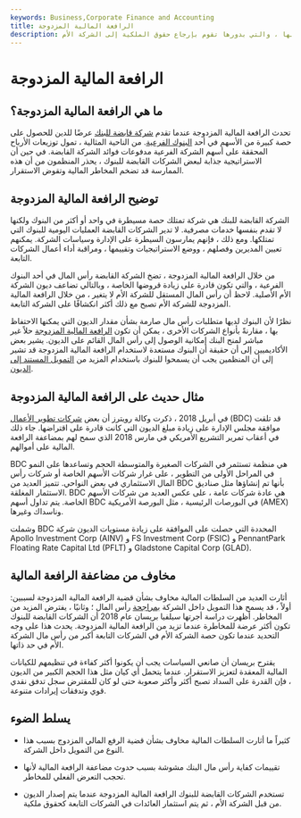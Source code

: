 ```yaml
---
keywords: Business,Corporate Finance and Accounting
title: الرافعة المالية المزدوجة
description: الرافعة المالية المزدوجة هي الحالة التي تقرض فيها الشركة القابضة للبنك المال إلى واحد أو أكثر من البنوك الفرعية التابعة لها ، والتي بدورها تقوم بإرجاع حقوق الملكية إلى الشركة الأم.
---
```


# الرافعة المالية المزدوجة
## ما هي الرافعة المالية المزدوجة؟

تحدث الرافعة المالية المزدوجة عندما تقدم [شركة قابضة للبنك](/holdingcompany) عرضًا للدين للحصول على حصة كبيرة من الأسهم في أحد [البنوك الفرعية](/subsidiarybank). من الناحية المثالية ، تمول توزيعات الأرباح المحققة على أسهم الشركة الفرعية مدفوعات فوائد الشركة القابضة. في حين أن الاستراتيجية جذابة لبعض الشركات القابضة للبنوك ، يحذر المنظمون من أن هذه الممارسة قد تضخم المخاطر المالية وتقوض الاستقرار.

## توضيح الرافعة المالية المزدوجة

الشركة القابضة للبنك هي شركة تمتلك حصة مسيطرة في واحد أو أكثر من البنوك ولكنها لا تقدم بنفسها خدمات مصرفية. لا تدير الشركات القابضة العمليات اليومية للبنوك التي تمتلكها. ومع ذلك ، فإنهم يمارسون السيطرة على الإدارة وسياسات الشركة. يمكنهم تعيين المديرين وفصلهم ، ووضع الاستراتيجيات وتقييمها ، ومراقبة أداء أعمال الشركات التابعة.

من خلال الرافعة المالية المزدوجة ، تضخ الشركة القابضة رأس المال في أحد البنوك الفرعية ، والتي تكون قادرة على زيادة قروضها الخاصة ، وبالتالي تضاعف ديون الشركة الأم الأصلية. لاحظ أن رأس المال المستقل للشركة الأم لا يتغير ، من خلال الرافعة المالية المزدوجة للشركة الأم تصبح مع ذلك أكثر انكشافًا على الشركة التابعة.

نظرًا لأن البنوك لديها متطلبات رأس مال صارمة بشأن مقدار الديون التي يمكنها الاحتفاظ بها ، مقارنةً بأنواع الشركات الأخرى ، يمكن أن تكون [الرافعة المالية المزدوجة](/leverage) حلاً غير مباشر لمنح البنك إمكانية الوصول إلى رأس المال القائم على الديون. يشير بعض الأكاديميين إلى أن حقيقة أن البنوك مستعدة لاستخدام الرافعة المالية المزدوجة قد تشير إلى أن المنظمين يجب أن يسمحوا للبنوك باستخدام المزيد من [التمويل المستند إلى الديون](/financing).

## مثال حديث على الرافعة المالية المزدوجة

في أبريل 2018 ، ذكرت وكالة رويترز أن بعض [شركات تطوير الأعمال](/bdc) (BDC) قد تلقت موافقة مجلس الإدارة على زيادة مبلغ الديون التي كانت قادرة على اقتراضها. جاء ذلك في أعقاب تمرير التشريع الأمريكي في مارس 2018 الذي سمح لهم بمضاعفة الرافعة المالية على أموالهم.

BDC هي منظمة تستثمر في الشركات الصغيرة والمتوسطة الحجم وتساعدها على النمو في المراحل الأولى من التطوير ، على غرار شركات الأسهم الخاصة أو شركات رأس المال الاستثماري في بعض النواحي. تتميز العديد من BDC بأنها تم إنشاؤها مثل صناديق الاستثمار المغلقة. BDC هي عادة شركات عامة ، على عكس العديد من شركات الأسهم الخاصة. يتم تداول أسهم BDC في البورصات الرئيسية ، مثل البورصة الأمريكية (AMEX) وناسداك وغيرها.

وشملت BDC المحددة التي حصلت على الموافقة على زيادة مستويات الديون شركة Apollo Investment Corp (AINV) و FS Investment Corp (FSIC) و PennantPark Floating Rate Capital Ltd (PFLT) و Gladstone Capital Corp (GLAD).

## مخاوف من مضاعفة الرافعة المالية

أثارت العديد من السلطات المالية مخاوف بشأن قضية الرافعة المالية المزدوجة لسببين: أولاً ، قد يسمح هذا التمويل داخل الشركة [بمراجحة](/arbitrage) رأس المال ؛ وثانيًا ، يفترض المزيد من المخاطر. أظهرت دراسة أجرتها سيلفيا بريسان عام 2018 أن الشركات القابضة للبنوك تكون أكثر عرضة للمخاطرة عندما تزيد من الرافعة المالية المزدوجة. يحدث هذا على وجه التحديد عندما تكون حصة الشركة الأم في الشركات التابعة أكبر من رأس مال الشركة الأم في حد ذاتها.

يقترح بريسان أن صانعي السياسات يجب أن يكونوا أكثر كفاءة في تنظيمهم للكيانات المالية المعقدة لتعزيز الاستقرار. عندما يتحمل أي كيان مثل هذا الحجم الكبير من الديون ، فإن القدرة على السداد تصبح أكثر وأكثر صعوبة حتى لو كان للمقترض سجل تدفق نقدي قوي وتدفقات إيرادات متنوعة.

## يسلط الضوء

- كثيراً ما أثارت السلطات المالية مخاوف بشأن قضية الرفع المالي المزدوج بسبب هذا النوع من التمويل داخل الشركة.

- تقييمات كفاية رأس مال البنك مشوشة بسبب حدوث مضاعفة الرافعة المالية لأنها تحجب التعرض الفعلي للمخاطر.

- تستخدم الشركات القابضة للبنوك الرافعة المالية المزدوجة عندما يتم إصدار الديون من قبل الشركة الأم ، ثم يتم استثمار العائدات في الشركات التابعة كحقوق ملكية.

